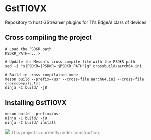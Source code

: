 # GstTIOVX
Repository to host GStreamer plugins for TI's EdgeAI class of devices

## Cross compiling the project

```
# Load the PSDKR path
PSDKR_PATH=<...>

# Update the Meson's cross compile file with the PSDKR path
sed -i "s|PSDKR=|PSDKR='$PSDKR_PATH'|g" crossbuild/aarch64.ini

# Build in cross compilation mode
meson build --prefix=/usr --cross-file aarch64.ini --cross-file crosscompile.txt
ninja -C build/ -j8
```

## Installing GstTIOVX

```
meson build --prefix=/usr
ninja -C build/ -j8
ninja -C build/ install
```

<div style="color:gray">
    <img src="https://developer.ridgerun.com/wiki/images/2/2c/Underconstruction.png">
    This project is currently under construction.
</div>

